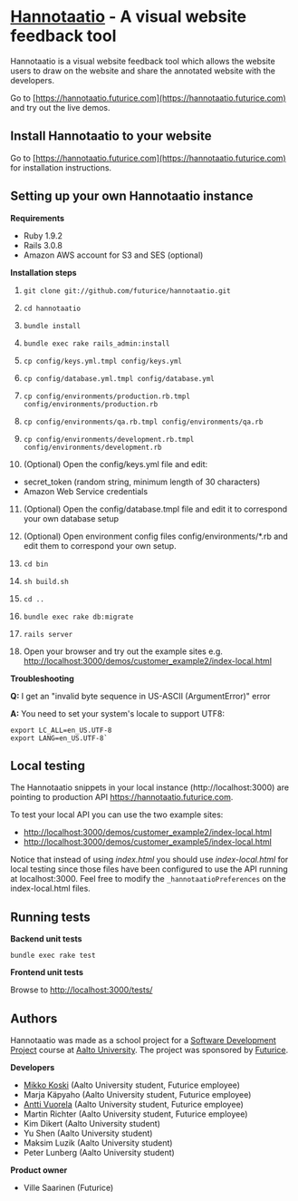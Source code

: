 [Hannotaatio](https://hannotaatio.futurice.com) - A visual website feedback tool
================================================================================

Hannotaatio is a visual website feedback tool which allows the website users to draw on the website and share the annotated website with the developers.

Go to [https://hannotaatio.futurice.com](https://hannotaatio.futurice.com) and try out the live demos.

Install Hannotaatio to your website
-----------------------------------

Go to [https://hannotaatio.futurice.com](https://hannotaatio.futurice.com) for installation instructions.

Setting up your own Hannotaatio instance
----------------------------------------

**Requirements**

* Ruby 1.9.2
* Rails 3.0.8
* Amazon AWS account for S3 and SES (optional)

**Installation steps**

1. `git clone git://github.com/futurice/hannotaatio.git`
2. `cd hannotaatio`

3. `bundle install`
4. `bundle exec rake rails_admin:install` 

5. `cp config/keys.yml.tmpl config/keys.yml`
6. `cp config/database.yml.tmpl config/database.yml`
7. `cp config/environments/production.rb.tmpl config/environments/production.rb`
8. `cp config/environments/qa.rb.tmpl config/environments/qa.rb`
9. `cp config/environments/development.rb.tmpl config/environments/development.rb`

10. (Optional) Open the config/keys.yml file and edit:
   * secret_token (random string, minimum length of 30 characters)
   * Amazon Web Service credentials

11. (Optional) Open the config/database.tmpl file and edit it to correspond your own database setup

12. (Optional) Open environment config files config/environments/*.rb and edit them to correspond your own setup.

13. `cd bin`
14. `sh build.sh`
15. `cd ..`

16. `bundle exec rake db:migrate`

17. `rails server`

18. Open your browser and try out the example sites e.g. [http://localhost:3000/demos/customer_example2/index-local.html](http://localhost:3000/demos/customer_example2/index-local.html)

**Troubleshooting**

**Q:** I get an "invalid byte sequence in US-ASCII (ArgumentError)" error

**A:** You need to set your system's locale to support UTF8:

    export LC_ALL=en_US.UTF-8
    export LANG=en_US.UTF-8`


Local testing
-------------

The Hannotaatio snippets in your local instance (http://localhost:3000) are pointing to production API https://hannotaatio.futurice.com.

To test your local API you can use the two example sites:

* [http://localhost:3000/demos/customer_example2/index-local.html](http://localhost:3000/demos/customer_example2/index-local.html)
* [http://localhost:3000/demos/customer_example5/index-local.html](http://localhost:3000/demos/customer_example5/index-local.html)

Notice that instead of using _index.html_ you should use _index-local.html_ for local testing since those files have been configured to use the API running at localhost:3000. Feel free to modify the `_hannotaatioPreferences` on the index-local.html files.

Running tests
-------------

**Backend unit tests**

`bundle exec rake test`

**Frontend unit tests**

Browse to [http://localhost:3000/tests/](http://localhost:3000/tests/)

Authors
-------

Hannotaatio was made as a school project for a [Software Development Project](http://www.soberit.hut.fi/T-76.4115/) course at [Aalto University](http://www.aalto.fi/). The project was sponsored by [Futurice](http://www.futurice.com). 

**Developers**

*   [Mikko Koski](https://github.com/rap1ds) (Aalto University student, Futurice employee)
*   Marja Käpyaho (Aalto University student, Futurice employee)
*   [Antti Vuorela](https://github.com/vugi) (Aalto University student, Futurice employee)
*   Martin Richter (Aalto University student, Futurice employee)
*   Kim Dikert (Aalto University student)
*   Yu Shen (Aalto University student)
*   Maksim Luzik (Aalto University student)
*   Peter Lunberg (Aalto University student)

**Product owner**

*   Ville Saarinen (Futurice)